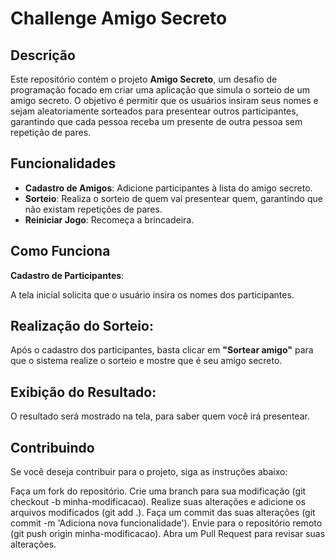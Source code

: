 # Challenge Amigo Secreto

## Descrição

Este repositório contém o projeto **Amigo Secreto**, um desafio de programação focado em criar uma aplicação que simula o sorteio de um amigo secreto. O objetivo é permitir que os usuários insiram seus nomes e sejam aleatoriamente sorteados para presentear outros participantes, garantindo que cada pessoa receba um presente de outra pessoa sem repetição de pares.

## Funcionalidades

- **Cadastro de Amigos**: Adicione participantes à lista do amigo secreto.
- **Sorteio**: Realiza o sorteio de quem vai presentear quem, garantindo que não existam repetições de pares.
- **Reiniciar Jogo**: Recomeça a brincadeira.

## Como Funciona
**Cadastro de Participantes**:

A tela inicial solicita que o usuário insira os nomes dos participantes.


## Realização do Sorteio:

Após o cadastro dos participantes, basta clicar em **"Sortear amigo"** para que o sistema realize o sorteio e mostre que é seu amigo secreto.

## Exibição do Resultado:

O resultado será mostrado na tela, para saber quem você irá presentear.






## Contribuindo

Se você deseja contribuir para o projeto, siga as instruções abaixo:

Faça um fork do repositório.
Crie uma branch para sua modificação (git checkout -b minha-modificacao).
Realize suas alterações e adicione os arquivos modificados (git add .).
Faça um commit das suas alterações (git commit -m 'Adiciona nova funcionalidade').
Envie para o repositório remoto (git push origin minha-modificacao).
Abra um Pull Request para revisar suas alterações.
